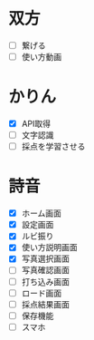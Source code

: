 # 双方
- [ ] 繋げる 
- [ ] 使い方動画

# かりん
- [x] API取得
- [ ] 文字認識
- [ ] 採点を学習させる

# 詩音
- [x] ホーム画面
- [x] 設定画面
- [x] ルビ振り
- [x] 使い方説明画面
- [x] 写真選択画面
- [ ] 写真確認画面
- [ ] 打ち込み画面
- [ ] ロード画面
- [ ] 採点結果画面
- [ ] 保存機能
- [ ] スマホ